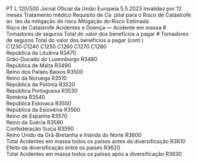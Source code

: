 PT  L 120/500 Jornal Oficial da União Europeia 5.5.2023
 Invalidez por 12 meses  Tratamento médico  Requisito de Ca ­
pital para o Risco 
de Catástrofe an ­
tes da mitigação 
do risco  Mitigação do Risco 
Estimada  
Risco de Catástrofe Acidentes e Doença — Acidente em 
massa  # Tomadores de 
seguros  Total do valor 
dos benefícios a 
pagar  # Tomadores de 
seguros  Total do valor dos 
benefícios a pagar  (cont.)  
C1230  C1240  C1250  C1260  C1270  C1280  
República da Lituânia  R3470  
Grão-Ducado do Luxemburgo  R3480  
República de Malta  R3490  
Reino dos Países Baixos  R3500  
Reino da Noruega  R3510  
República da Polónia  R3520  
República Portuguesa  R3530  
Roménia  R3540  
República Eslovaca  R3550  
República da Eslovénia  R3560  
Reino de Espanha  R3570  
Reino da Suécia  R3580  
Confederação Suíça  R3590  
Reino Unido da Grã-Bretanha e Irlanda 
do Norte  R3600  
Total Acidentes em massa todos os 
países antes da diversificação  R3610  
Efeito da diversificação entre os países  R3620  
Total Acidentes em massa todos os 
países após a diversificação  R3630